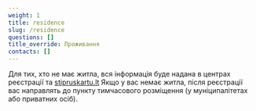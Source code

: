 ```yaml
---
weight: 1
title: residence
slug: /residence
questions: []
title_override: Проживання
contacts: []
---
```


Для тих, хто не має житла, вся інформація буде надана в центрах реєстрації та [stipruskartu.lt](https://stipruskartu.lt/) Якщо у вас немає житла, після реєстрації вас направлять до пункту тимчасового розміщення (у муніципалітетах або приватних осіб).
